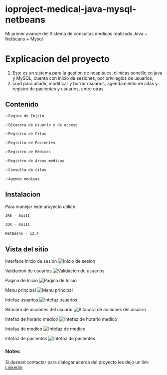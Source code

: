 # ioproject-medical-java-mysql-netbeans
Mi primer avance del Sistema de consultas medicas realizado Java + Netbeans + Mysql

# Explicacion del proyecto
1. Este es un sistema para la gestión de hospitales, clinicas sencillo en java y MySQL, cuenta con inicio de sesiones, por privilegios de usuarios, 
2. crud para añadir, modificar y borrar usuarios, agendamiento de citas y registro de pacientes y usuarios, entre otras.

## Contenido

```bash
✅Pagina de Inicio
```
```bash
✅Bitacora de usuario y de acceso
```
```bash
✅Registro de Citas
```
```bash
✅Registro de Pacientes
```
```bash
✅Registro de Médicos
```
```bash
✅Registro de áreas médicas
```
```bash
✅Consulta de citas
```
```bash
✅Agenda medicas
```

## Instalacion
Para  manejar este proyecto utilice
```bash
JRE - 8u111
```
```bash
JDK - 8u111
```
```bash
NetBeans - 12.4
```
## Vista del sitio

Interface Inicio de sesion
![Inicio de sesion](https://user-images.githubusercontent.com/93888388/156098660-9280449d-3b4c-442e-9d3d-bb0476fbd5e4.png)

Validacion de usuarios
![Validacion de usuarios](https://user-images.githubusercontent.com/93888388/156099431-19d9b5c6-fae7-4d8c-8bd8-de160d2a7625.png)

Pagina de Inicio
![Pagina de Inicio](https://user-images.githubusercontent.com/93888388/156099478-4570d7d8-fc05-4cad-861a-efb13ccdbd10.png)

Menu principal
![Menu principal](https://user-images.githubusercontent.com/93888388/156099569-6026ad8d-e3cc-41e6-86e2-f764db48c5eb.png)

Intefaz usuarios
![Intefaz usuarios](https://user-images.githubusercontent.com/93888388/156099613-ae5c3ffd-2a82-4a0d-bf25-72747cafeb0f.png)

Bitacora de acciones del usuario
![Bitacora de acciones del usuario](https://user-images.githubusercontent.com/93888388/156099647-f2930add-6a39-4b9b-9484-d593eee638bd.png)

Intefaz de horario medico
![Intefaz de horario medico](https://user-images.githubusercontent.com/93888388/156099695-33eeb8e9-9958-4e13-8f50-e69d43f1e972.png)

Intefaz de medico
![Intefaz de medico](https://user-images.githubusercontent.com/93888388/156099734-539a1545-aae6-4823-b7e0-04b45328b78e.png)

Intefaz de pacientes
![Intefaz de pacientes](https://user-images.githubusercontent.com/93888388/156099767-c850a0f3-b835-4768-9247-eb6181a9a33f.png)


### Notes
Si desean contactar para dialogar acerca del proyecto les dejo un link [Linkedin](www.linkedin.com/in/fraiberth-bracho)
